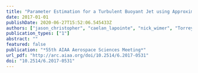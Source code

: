 ```yaml
---
title: "Parameter Estimation for a Turbulent Buoyant Jet using Approximate Bayesian Computation"
date: 2017-01-01
publishDate: 2020-06-27T15:52:06.545433Z
authors: ["jason_christopher", "caelan_lapointe", "nick_wimer", "Torrey Hayden", "Ian Grooms", "Gregory B. Rieker", "peter_hamlington"]
publication_types: ["1"]
abstract: ""
featured: false
publication: "*55th AIAA Aerospace Sciences Meeting*"
url_pdf: "http://arc.aiaa.org/doi/10.2514/6.2017-0531"
doi: "10.2514/6.2017-0531"
---
```


